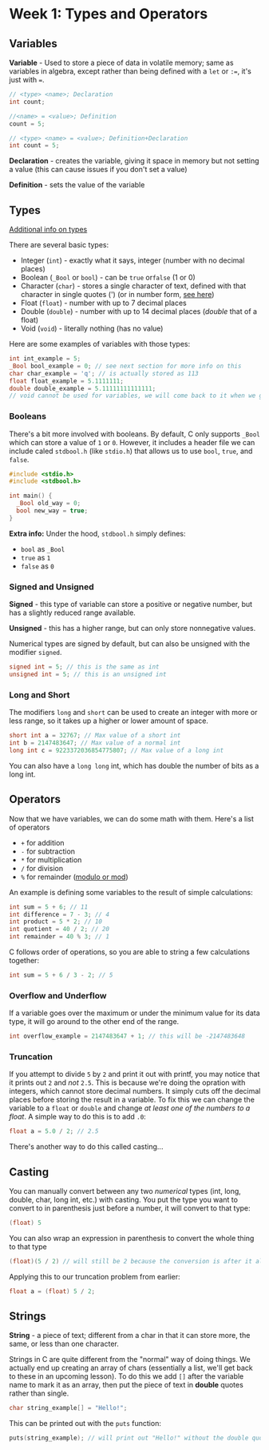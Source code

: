 # Week 1: Types and Operators

## Variables

**Variable** - Used to store a piece of data in volatile memory; same as variables in algebra, except rather than being defined with a `let` or `:=`, it's just with `=`.

```c
// <type> <name>; Declaration
int count;

//<name> = <value>; Definition
count = 5;

// <type> <name> = <value>; Definition+Declaration
int count = 5;
```

**Declaration** - creates the variable, giving it space in memory but not setting a value (this can cause issues if you don't set a value)

**Definition** - sets the value of the variable

## Types

[Additional info on types](https://www.geeksforgeeks.org/data-types-in-c/)

There are several basic types:
* Integer (`int`) - exactly what it says, integer (number with no decimal places)
* Boolean (`_Bool` or `bool`) - can be `true` or`false` (1 or 0)
* Character (`char`) - stores a single character of text, defined with that character in single quotes (') (or in number form, [see here](https://en.wikipedia.org/wiki/ASCII))
* Float (`float`) - number with up to 7 decimal places
* Double (`double`) - number with up to 14 decimal places (*double* that of a float)
* Void (`void`) - literally nothing (has no value)

Here are some examples of variables with those types:
```c
int int_example = 5;
_Bool bool_example = 0; // see next section for more info on this
char char_example = 'q'; // is actually stored as 113
float float_example = 5.1111111;
double double_example = 5.11111111111111;
// void cannot be used for variables, we will come back to it when we get to functions
```

### Booleans

There's a bit more involved with booleans. By default, C only supports `_Bool` which can store a value of `1` or `0`. However, it includes a header file we can include caled `stdbool.h` (like `stdio.h`) that allows us to use `bool`, `true`, and `false`.

```c
#include <stdio.h>
#include <stdbool.h>

int main() {
  _Bool old_way = 0;
  bool new_way = true;
}
```

**Extra info:** Under the hood, `stdbool.h` simply defines:
* `bool` as `_Bool`
* `true` as `1`
* `false` as `0`

### Signed and Unsigned

**Signed** - this type of variable can store a positive or negative number, but has a slightly reduced range available.

**Unsigned** - this has a higher range, but can only store nonnegative values.

Numerical types are signed by default, but can also be unsigned with the modifier `signed`.

```c
signed int = 5; // this is the same as int
unsigned int = 5; // this is an unsigned int
```

### Long and Short

The modifiers `long` and `short` can be used to create an integer with more or less range, so it takes up a higher or lower amount of space.

```c
short int a = 32767; // Max value of a short int
int b = 2147483647; // Max value of a normal int
long int c = 9223372036854775807; // Max value of a long int
```

You can also have a `long long` int, which has double the number of bits as a long int.

## Operators

Now that we have variables, we can do some math with them. Here's a list of operators
* `+` for addition
* `-` for subtraction
* `*` for multiplication
* `/` for division
* `%` for remainder ([modulo or mod](https://en.wikipedia.org/wiki/Modulo_operation))

An example is defining some variables to the result of simple calculations:
``` c
int sum = 5 + 6; // 11
int difference = 7 - 3; // 4
int product = 5 * 2; // 10
int quotient = 40 / 2; // 20
int remainder = 40 % 3; // 1
```

C follows order of operations, so you are able to string a few calculations together:
```c
int sum = 5 + 6 / 3 - 2; // 5
```

### Overflow and Underflow

If a variable goes over the maximum or under the minimum value for its data type, it will go around to the other end of the range.

```c
int overflow_example = 2147483647 + 1; // this will be -2147483648
```

### Truncation

If you attempt to divide `5` by `2` and print it out with printf, you may notice that it prints out `2` and *not* `2.5`. This is because we're doing the opration with integers, which cannot store decimal numbers. It simply cuts off the decimal places before storing the result in a variable. To fix this we can change the variable to a  `float` or `double` and change *at least one of the numbers to a float*. A simple way to do this is to add `.0`:

```c
float a = 5.0 / 2; // 2.5
```

There's another way to do this called casting...

## Casting

You can manually convert between any two *numerical* types (int, long, double, char, long int, etc.) with casting. You put the type you want to convert to in parenthesis just before a number, it will convert to that type:

```c
(float) 5
```

You can also wrap an expression in parenthesis to convert the whole thing to that type

```c
(float)(5 / 2) // will still be 2 because the conversion is after it already completed the division operation
```

Applying this to our truncation problem from earlier:

```c
float a = (float) 5 / 2;
```

## Strings

**String** - a piece of text; different from a char in that it can store more, the same, or less than one character.

Strings in C are quite different from the "normal" way of doing things. We actually end up creating an array of chars (essentially a list, we'll get back to these in an upcoming lesson). To do this we add `[]` after the variable name to mark it as an array, then put the piece of text in **double** quotes rather than single.

```c
char string_example[] = "Hello!";
```

This can be printed out with the `puts` function:

```c
puts(string_example); // will print out "Hello!" without the double quotes
```
